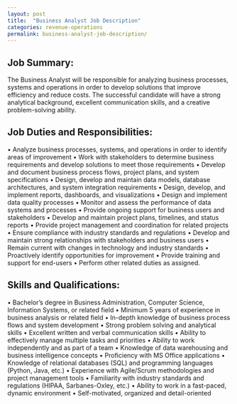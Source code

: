 ```yaml
---
layout: post
title:  "Business Analyst Job Description"
categories: revenue-operations
permalink: business-analyst-job-description/
---
```

## Job Summary:

The Business Analyst will be responsible for analyzing business processes, systems and operations in order to develop solutions that improve efficiency and reduce costs. The successful candidate will have a strong analytical background, excellent communication skills, and a creative problem-solving ability.

## Job Duties and Responsibilities:
• Analyze business processes, systems, and operations in order to identify areas of improvement
• Work with stakeholders to determine business requirements and develop solutions to meet those requirements
• Develop and document business process flows, project plans, and system specifications
• Design, develop and maintain data models, database architectures, and system integration requirements
• Design, develop, and implement reports, dashboards, and visualizations
• Design and implement data quality processes
• Monitor and assess the performance of data systems and processes
• Provide ongoing support for business users and stakeholders
• Develop and maintain project plans, timelines, and status reports
• Provide project management and coordination for related projects
• Ensure compliance with industry standards and regulations
• Develop and maintain strong relationships with stakeholders and business users
• Remain current with changes in technology and industry standards
• Proactively identify opportunities for improvement
• Provide training and support for end-users
• Perform other related duties as assigned.

## Skills and Qualifications:
• Bachelor’s degree in Business Administration, Computer Science, Information Systems, or related field
• Minimum 5 years of experience in business analysis or related field
• In-depth knowledge of business process flows and system development
• Strong problem solving and analytical skills
• Excellent written and verbal communication skills
• Ability to effectively manage multiple tasks and priorities
• Ability to work independently and as part of a team
• Knowledge of data warehousing and business intelligence concepts
• Proficiency with MS Office applications
• Knowledge of relational databases (SQL) and programming languages (Python, Java, etc.)
• Experience with Agile/Scrum methodologies and project management tools 
• Familiarity with industry standards and regulations (HIPAA, Sarbanes-Oxley, etc.)
• Ability to work in a fast-paced, dynamic environment
• Self-motivated, organized and detail-oriented